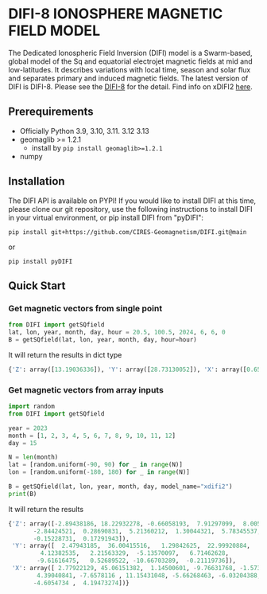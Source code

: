 # DIFI-8 IONOSPHERE MAGNETIC FIELD MODEL

The Dedicated Ionospheric Field Inversion (DIFI) model is a Swarm-based, global model of the Sq and equatorial electrojet magnetic fields at mid and low-latitudes. It describes variations with local time, season and solar flux and separates primary and induced magnetic fields.
The latest version of DIFI is DIFI-8. Please see the [DIFI-8](https://geomag.colorado.edu/index.php/node/785) for the detail. Find info on xDIFI2 [here](https://geomag.colorado.edu/index.php/node/786).

## Prerequirements

- Officially Python 3.9, 3.10, 3.11. 3.12 3.13
- geomaglib >= 1.2.1
  - install by `pip install geomaglib>=1.2.1`
- numpy 


## Installation
The DIFI API is available on PYPI! If you would like to install DIFI at this time, please clone our git repository, use the following instructions to install DIFI in your virtual environment, or pip install DIFI from "pyDIFI":

`pip install git+https://github.com/CIRES-Geomagnetism/DIFI.git@main`

or

`pip install pyDIFI`

## Quick Start

### Get magnetic vectors from single point

```python
from DIFI import getSQfield
lat, lon, year, month, day, hour = 20.5, 100.5, 2024, 6, 6, 0
B = getSQfield(lat, lon, year, month, day, hour=hour)
```

It will return the results in dict type
```python
{'Z': array([13.19036336]), 'Y': array([28.73130052]), 'X': array([0.65322314])}
```
### Get magnetic vectors from array inputs 

```python
import random
from DIFI import getSQfield

year = 2023
month = [1, 2, 3, 4, 5, 6, 7, 8, 9, 10, 11, 12]
day = 15

N = len(month)
lat = [random.uniform(-90, 90) for _ in range(N)]
lon = [random.uniform(-180, 180) for _ in range(N)]

B = getSQfield(lat, lon, year, month, day, model_name="xdifi2")
print(B)
```
It will return the results
```python
{'Z': array([-2.89438186, 18.22932278, -0.66058193,  7.91297099,  8.00560867,
       -2.84424521,  0.28690831,  5.21360212,  1.30044321,  5.78345537,
       -0.15228731,  0.17291943]), 
 'Y': array([  2.47943185,  36.00415516,   1.29842625,  22.99920884,
         4.12382535,   2.21563329,  -5.13570097,   6.71462628,
        -9.61616475,   0.52689522, -10.66703289,  -0.21119736]), 
 'X': array([ 2.77922129, 45.06151382,  1.14500601, -9.76631768, -1.57326838,
        4.39040841, -7.6578116 , 11.15431048, -5.66268463, -6.03204388,
       -4.6054734 ,  4.19473274])}
```

